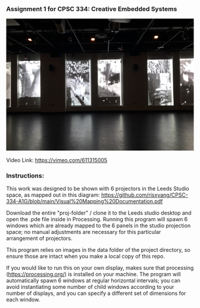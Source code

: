 ### Assignment 1 for CPSC 334: Creative Embedded Systems ###

![image of projection in leeds studio](./img.jpg)

Video Link: https://vimeo.com/611315005


### Instructions: ### 
This work was designed to be shown with 6 projectors in the Leeds Studio space, as mapped out in this diagram: https://github.com/risxyang/CPSC-334-A1G/blob/main/Visual%20Mapping%20Documentation.pdf 

Download the entire "proj-folder" / clone it to the Leeds studio desktop and open the .pde file inside in Processing. Running this program will spawn 6 windows which are already mapped to the 6 panels in the studio projection space; no manual adjustments are necessary for this particular arrangement of projectors. 

This program relies on images in the data folder of the project directory, so ensure those are intact when you make a local copy of this repo. 

If you would like to run this on your own display, makes sure that processing (https://processing.org/) is installed on your machine. The program will automatically spawn 6 windows at regular horizontal intervals; you can avoid instantiating some number of  child windows according to your number of displays, and you can specify a different set of dimensions for each window.
